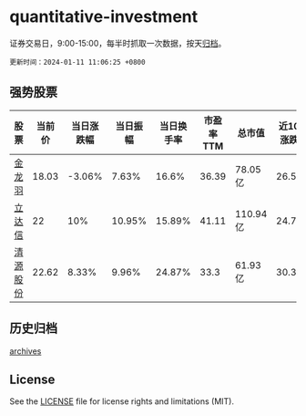 # quantitative-investment

证券交易日，9:00-15:00，每半时抓取一次数据，按天[归档](archives)。

`更新时间：2024-01-11 11:06:25 +0800`

## 强势股票

|股票|当前价|当日涨跌幅|当日振幅|当日换手率|市盈率TTM|总市值|近10日涨跌幅|
|----|----|----|----|----|----|----|----|
|[金龙羽](https://xueqiu.com/S/SZ002882)|18.03|-3.06%|7.63%|16.6%|36.39|78.05亿|26.53%|
|[立达信](https://xueqiu.com/S/SH605365)|22|10%|10.95%|15.89%|41.11|110.94亿|24.79%|
|[清源股份](https://xueqiu.com/S/SH603628)|22.62|8.33%|9.96%|24.87%|33.3|61.93亿|30.37%|

## 历史归档

[archives](archives)

## License

See the [LICENSE](LICENSE) file for license rights and limitations (MIT).